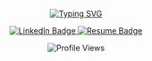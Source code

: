 <p align="center">
  <a href="https://git.io/typing-svg">
    <img src="https://readme-typing-svg.demolab.com?font=Fira+Code&weight=600&pause=1000&color=1F9DAE&center=true&width=550&lines=Hi%2C+I'm+Rafael+Borges!+Welcome+to+my+GitHub." alt="Typing SVG">
  </a>
</p>

<p align="center" id="badges">
  <a href="https://www.linkedin.com/in/rafael-borges-rocha/">
    <img src="https://img.shields.io/badge/LinkedIn-blue?style=for-the-badge&logo=linkedin&logoColor=white" alt="LinkedIn Badge"/>
  </a>
  <a href="">
    <img src="https://img.shields.io/badge/Curr%C3%ADculo-blue?style=for-the-badge&logo=readme&logoColor=white" alt="Resume Badge"/>
  </a>
</p>

<p align="center">
  <img src="https://komarev.com/ghpvc/?username=rborgesr&style=flat-square&color=blue" alt="Profile Views"/>
</p>




<!--
**rborgesr/rborgesr** is a ✨ _special_ ✨ repository because its `README.md` (this file) appears on your GitHub profile.

Here are some ideas to get you started:

- 🔭 I’m currently working on ...
- 🌱 I’m currently learning ...
- 👯 I’m looking to collaborate on ...
- 🤔 I’m looking for help with ...
- 💬 Ask me about ...
- 📫 How to reach me: ...
- 😄 Pronouns: ...
- ⚡ Fun fact: ...
-->
